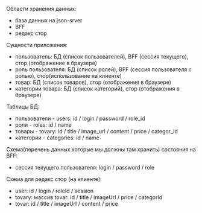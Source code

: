 Области хранения данных:

-   база данных на json-srver
-   BFF
-   редакс стор

Сущности приложения:

-   пользователь: БД (список пользователей), BFF (сессия текущего), стор (отображение в браузере)
-   роль пользователя: БД (список ролей), BFF (сессия пользователя с ролью), стор(использование на клиенте)
-   товар: БД (список товаров), стор (отображения в браузере)
-   категории товара: БД (список категорий), стор (отображения в браузере)

Таблицы БД:

-   пользователи - users: id / login / password / role_id
-   роли - roles: id / name
-   товары - tovary: id / title / image_url / content / price / categor_id
-   категории - categories: id / name

Схема(перечень данных которые мы должны там хранить) состояния на BFF:

-   сессия текущего пользователя: login / password / role

Схема для редакс стор (на клиенте):

-   user: id / login / roleId / session
-   tovary: массив tovar: id / title / imageUrl / price / categorId
-   tovar: id / title / imageUrl / content / price
